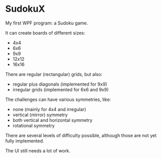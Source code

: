 # SudokuX

My first WPF program: a Sudoku game.

It can create boards of different sizes:

* 4x4
* 6x6
* 9x9
* 12x12
* 16x16

There are regular (rectangular) grids, but also:

* regular plus diagonals (implemented for 9x9)
* irregular grids (implemented for 6x6 and 9x9)

The challenges can have various symmetries, like:

* none (mainly for 4x4 and irregular)
* vertical (mirror) symmetry
* both vertical and horizontal symmetry
* rotational symmetry

There are several levels of difficulty possible, although those are not yet fully implemented.

The UI still needs a lot of work.
